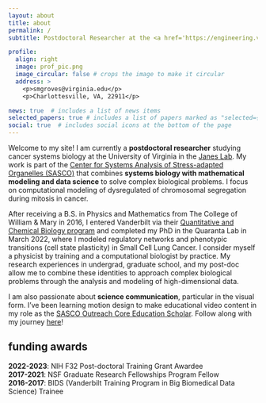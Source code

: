```yaml
---
layout: about
title: about
permalink: /
subtitle: Postdoctoral Researcher at the <a href='https://engineering.virginia.edu/departments/biomedical-engineering'>University of Virginia</a>. Computational Biologist. Data Scientist. Multimedia Science Communicator.

profile:
  align: right
  image: prof_pic.png
  image_circular: false # crops the image to make it circular
  address: >
    <p>smgroves@virginia.edu</p>
    <p>Charlottesville, VA, 22911</p>

news: true  # includes a list of news items
selected_papers: true # includes a list of papers marked as "selected={true}"
social: true  # includes social icons at the bottom of the page
---
```


Welcome to my site! I am currently a **postdoctoral researcher** studying cancer systems biology at the University of Virginia in the <a href="https://systemsbioe.org/">Janes Lab</a>. My work is part of the <a href="https://sasco.virginia.edu/">Center for Systems Analysis of Stress-adapted Organelles (SASCO)</a> that combines **systems biology with mathematical modeling and data science** to solve complex biological problems. I focus on computational modeling of dysregulated of chromosomal segregation during mitosis in cancer.

After receiving a B.S. in Physics and Mathematics from The College of William & Mary in 2016, I entered Vanderbilt via their <a href="https://medschool.vanderbilt.edu/qcb/">Quantitative and Chemical Biology program</a> and completed my PhD in the Quaranta Lab in March 2022, where I modeled regulatory networks and phenotypic transitions (cell state plasticity) in Small Cell Lung Cancer. I consider myself a physicist by training and a computational biologist by practice. My research experiences in undergrad, graduate school, and my post-doc allow me to combine these identities to approach complex biological problems through the analysis and modeling of high-dimensional data. 

I am also passionate about **science communication**, particular in the visual form. I’ve been learning motion design to make educational video content in my role as the <a href="https://sasco.virginia.edu/outreach-cores/">SASCO Outreach Core Education Scholar</a>. Follow along with my journey <a href="https://smgroves.github.io/blog/tag/visual">here</a>!



## funding awards
<b>2022-2023</b>: NIH F32 Post-doctoral Training Grant Awardee \
<b>2017-2021</b>:  NSF Graduate Research Fellowships Program Fellow \
<b>2016-2017</b>: BIDS (Vanderbilt Training Program in Big Biomedical Data Science) Trainee 
